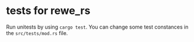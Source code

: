 # tests for rewe_rs

Run unitests by using `cargo test`. You can change some test constances in the `src/tests/mod.rs` file.